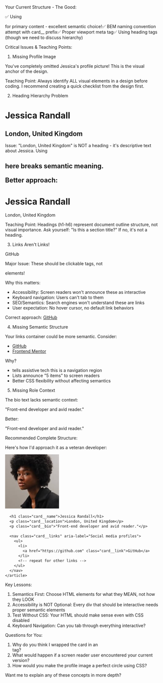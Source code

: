 Your Current Structure - The Good:

✅ Using <main> for primary content - excellent semantic choice!✅ BEM naming convention attempt with card\_\_ prefix✅ Proper viewport meta tag✅
Using heading tags (though we need to discuss hierarchy)

Critical Issues & Teaching Points:

1. Missing Profile Image

You've completely omitted Jessica's profile picture! This is the visual anchor of the design.

Teaching Point: Always identify ALL visual elements in a design before coding. I recommend creating a quick checklist from the design first.

2. Heading Hierarchy Problem

  <h1 class="card__name">Jessica Randall</h1>
  <h2 class="card__location">London, United Kingdom</h2>

Issue: "London, United Kingdom" is NOT a heading - it's descriptive text about Jessica. Using <h2> here breaks semantic meaning.

Better approach:

  <h1 class="card__name">Jessica Randall</h1>
  <p class="card__location">London, United Kingdom</p>

Teaching Point: Headings (h1-h6) represent document outline structure, not visual importance. Ask yourself: "Is this a section title?" If no,
it's not a heading.

3. Links Aren't Links!

  <div class="card__social-link">GitHub</div>

Major Issue: These should be clickable <a> tags, not <div> elements!

Why this matters:

- Accessibility: Screen readers won't announce these as interactive
- Keyboard navigation: Users can't tab to them
- SEO/Semantics: Search engines won't understand these are links
- User expectation: No hover cursor, no default link behaviors

Correct approach:
<a href="https://github.com/username" class="card__social-link">GitHub</a>

4. Missing Semantic Structure

Your links container could be more semantic. Consider:

  <nav class="card__social-links" aria-label="Social media links">
    <ul>
      <li><a href="#">GitHub</a></li>
      <li><a href="#">Frontend Mentor</a></li>
      <!-- etc -->
    </ul>
  </nav>

Why?

- <nav> tells assistive tech this is a navigation region
- Lists announce "5 items" to screen readers
- Better CSS flexibility without affecting semantics

5. Missing Role Context

The bio text lacks semantic context:

  <p>"Front-end developer and avid reader."</p>

Better:

  <p class="card__bio">"Front-end developer and avid reader."</p>

Recommended Complete Structure:

Here's how I'd approach it as a veteran developer:

  <main class="profile-card">
    <article class="card">
      <img src="./assets/images/avatar-jessica.jpeg"
           alt="Jessica Randall"
           class="card__avatar">

      <h1 class="card__name">Jessica Randall</h1>
      <p class="card__location">London, United Kingdom</p>
      <p class="card__bio">"Front-end developer and avid reader."</p>

      <nav class="card__links" aria-label="Social media profiles">
        <ul>
          <li>
            <a href="https://github.com" class="card__link">GitHub</a>
          </li>
          <!-- repeat for other links -->
        </ul>
      </nav>
    </article>

  </main>

Key Lessons:

1. Semantics First: Choose HTML elements for what they MEAN, not how they LOOK
2. Accessibility is NOT Optional: Every div that should be interactive needs proper semantic elements
3. Test Without CSS: Your HTML should make sense even with CSS disabled
4. Keyboard Navigation: Can you tab through everything interactive?

Questions for You:

1. Why do you think I wrapped the card in an <article> tag?
2. What would happen if a screen reader user encountered your current version?
3. How would you make the profile image a perfect circle using CSS?

Want me to explain any of these concepts in more depth?
